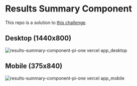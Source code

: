 # Results Summary Component
This repo is a solution to [this challenge](https://www.frontendmentor.io/challenges/results-summary-component-CE_K6s0maV).

## Desktop (1440x800)
![results-summary-component-pi-one vercel app_desktop](https://github.com/j-0-n-e-z/results-summary-component/assets/46866168/dab50b6e-c93d-46f5-8e3b-d86d3f0ae0f7)

## Mobile (375x840)
![results-summary-component-pi-one vercel app_mobile](https://github.com/j-0-n-e-z/results-summary-component/assets/46866168/fdab918d-f5eb-43d4-a48b-9276bdff68bf)

